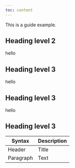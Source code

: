 ```yaml
---
toc: content
---
```


This is a guide example.

## Heading level 2

hello

## Heading level 3

hello

## Heading level 3

hello

## Heading level 3

| Syntax    | Description |
| --------- | ----------- |
| Header    | Title       |
| Paragraph | Text        |
